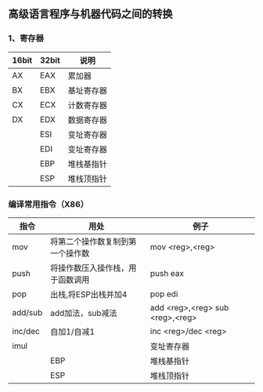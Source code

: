 ## 高级语言程序与机器代码之间的转换
### 1、寄存器
|  16bit   | 32bit  | 说明 |
|  ----  | ----  | ----  |
| AX  | EAX | 累加器 |
| BX  | EBX | 基址寄存器 |
| CX  | ECX | 计数寄存器 |
| DX  | EDX | 数据寄存器 |
|   | ESI | 变址寄存器 |
|   | EDI | 变址寄存器 |
|   | EBP | 堆栈基指针 |
|   | ESP | 堆栈顶指针 |
### 编译常用指令（X86）
|  指令   | 用处  | 例子 |
|  ----  | ----  | ----  |
| mov  | 将第二个操作数复制到第一个操作数 | mov \<reg\>,\<reg\> |
| push  | 将操作数压入操作栈，用于函数调用 | push eax|
| pop  | 出栈,将ESP出栈并加4 | pop edi |
| add/sub  | add加法，sub减法 | add \<reg\>,\<reg\> sub \<reg\>,\<reg\> |
| inc/dec  | 自加1/自减1 | inc \<reg\>/dec \<reg\> |
| imul  |  | 变址寄存器 |
|   | EBP | 堆栈基指针 |
|   | ESP | 堆栈顶指针 |
